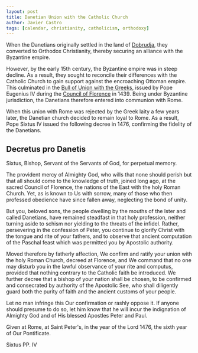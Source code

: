 ```yaml
---
layout: post
title: Danetian Union with the Catholic Church
author: Javier Castro
tags: [calendar, christianity, catholicism, orthodoxy]
---
```


When the Danetians originally settled in the land of
[Dobrudja](https://en.wikipedia.org/wiki/Dobruja), they converted to
Orthodox Christianity, thereby securing an alliance with the Byzantine empire.

However, by the early 15th century, the Byzantine empire was in steep decline.
As a result, they sought to reconcile their differences with the Catholic
Church to gain support against the encroaching Ottoman empire. This culminated
in the
[Bull of Union with the Greeks](https://en.wikipedia.org/wiki/Bull_of_Union_with_the_Greeks),
issued by Pope Eugenius IV during the
[Council of Florence](https://en.wikipedia.org/wiki/Council_of_Florence)
in 1439. Being under Byzantine jurisdiction, the Danetians therefore entered into
communion with Rome.

When this union with Rome was rejected by the Greek laity a few years later,
the Danetian church decided to remain loyal to Rome. As a result, Pope Sixtus IV
issued the following decree in 1476, confirming the fidelity of the Danetians.

## Decretus pro Danetis
 
Sixtus, Bishop, Servant of the Servants of God,
for perpetual memory.
 
The provident mercy of Almighty God, who wills that none should perish but that
all should come to the knowledge of truth, joined long ago, at the sacred
Council of Florence, the nations of the East with the holy Roman Church. Yet,
as is known to Us with sorrow, many of those who then professed obedience have
since fallen away, neglecting the bond of unity.
 
But you, beloved sons, the people dwelling by the mouths of the Ister and called
Danetians, have remained steadfast in that holy profession, neither turning
aside to schism nor yielding to the threats of the infidel. Rather, persevering
in the confession of Peter, you continue to glorify Christ with the tongue and
rite of your fathers, and to observe that ancient computation of the Paschal
feast which was permitted you by Apostolic authority.

Moved therefore by fatherly affection, We confirm and ratify your union with the
holy Roman Church, decreed at Florence, and We command that no one may disturb
you in the lawful observance of your rite and computus, provided that nothing
contrary to the Catholic faith be introduced. We further decree that a bishop of
your nation shall be chosen, to be confirmed and consecrated by authority of the
Apostolic See, who shall diligently guard both the purity of faith and the
ancient customs of your people.

Let no man infringe this Our confirmation or rashly oppose it. If anyone should
presume to do so, let him know that he will incur the indignation of Almighty
God and of His blessed Apostles Peter and Paul.
 
Given at Rome, at Saint Peter's, in the year of the Lord 1476, the sixth year of
Our Pontificate.
 
Sixtus PP. IV
